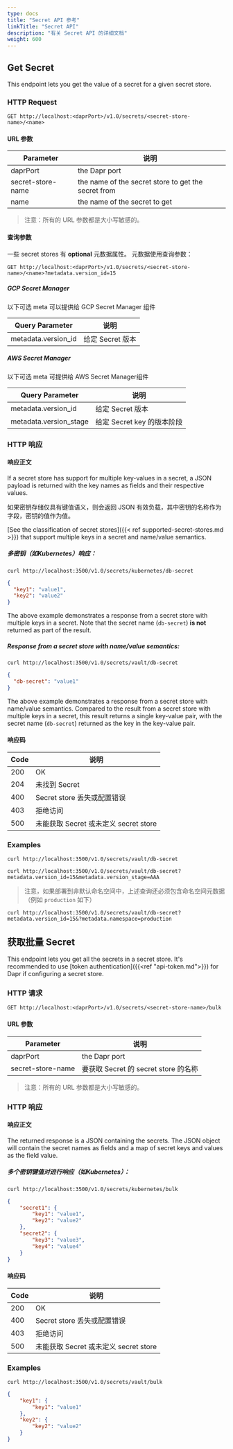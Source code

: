 ```yaml
---
type: docs
title: "Secret API 参考"
linkTitle: "Secret API"
description: "有关 Secret API 的详细文档"
weight: 600
---
```


## Get Secret

This endpoint lets you get the value of a secret for a given secret store.

### HTTP Request

```
GET http://localhost:<daprPort>/v1.0/secrets/<secret-store-name>/<name>
```

#### URL 参数

| Parameter         | 说明                                                  |
| ----------------- | --------------------------------------------------- |
| daprPort          | the Dapr port                                       |
| secret-store-name | the name of the secret store to get the secret from |
| name              | the name of the secret to get                       |

> 注意：所有的 URL 参数都是大小写敏感的。

#### 查询参数

一些 secret stores 有 **optional** 元数据属性。 元数据使用查询参数：

```
GET http://localhost:<daprPort>/v1.0/secrets/<secret-store-name>/<name>?metadata.version_id=15
```

##### GCP Secret Manager
以下可选 meta 可以提供给 GCP Secret Manager 组件

| Query Parameter     | 说明           |
| ------------------- | ------------ |
| metadata.version_id | 给定 Secret 版本 |

##### AWS Secret Manager
以下可选 meta 可提供给 AWS Secret Manager组件

| Query Parameter        | 说明                  |
| ---------------------- | ------------------- |
| metadata.version_id    | 给定 Secret 版本        |
| metadata.version_stage | 给定 Secret key 的版本阶段 |

### HTTP 响应

#### 响应正文

If a secret store has support for multiple key-values in a secret, a JSON payload is returned with the key names as fields and their respective values.

如果密钥存储仅具有键值语义，则会返回 JSON 有效负载，其中密钥的名称作为字段，密钥的值作为值。

[See the classification of secret stores]({{< ref supported-secret-stores.md >}}) that support multiple keys in a secret and name/value semantics.

##### 多密钥（如Kubernetes）响应：

```shell
curl http://localhost:3500/v1.0/secrets/kubernetes/db-secret
```

```json
{
  "key1": "value1",
  "key2": "value2"
}
```

The above example demonstrates a response from a secret store with multiple keys in a secret. Note that the secret name (`db-secret`) **is not** returned as part of the result.

##### Response from a secret store with name/value semantics:

```shell
curl http://localhost:3500/v1.0/secrets/vault/db-secret
```

```json
{
  "db-secret": "value1"
}
```

The above example demonstrates a response from a secret store with name/value semantics. Compared to the result from a secret store with multiple keys in a secret, this result returns a single key-value pair, with the secret name (`db-secret`) returned as the key in the key-value pair.

#### 响应码

| Code | 说明                            |
| ---- | ----------------------------- |
| 200  | OK                            |
| 204  | 未找到 Secret                    |
| 400  | Secret store 丢失或配置错误          |
| 403  | 拒绝访问                          |
| 500  | 未能获取 Secret 或未定义 secret store |

### Examples

```shell
curl http://localhost:3500/v1.0/secrets/vault/db-secret
```

```shell
curl http://localhost:3500/v1.0/secrets/vault/db-secret?metadata.version_id=15&metadata.version_stage=AAA
```

> 注意，如果部署到非默认命名空间中，上述查询还必须包含命名空间元数据（例如 `production` 如下）

```shell
curl http://localhost:3500/v1.0/secrets/vault/db-secret?metadata.version_id=15&?metadata.namespace=production
```

## 获取批量 Secret

This endpoint lets you get all the secrets in a secret store. It's recommended to use [token authentication]({{<ref "api-token.md">}}) for Dapr if configuring a secret store.

### HTTP 请求

```
GET http://localhost:<daprPort>/v1.0/secrets/<secret-store-name>/bulk
```

#### URL 参数

| Parameter         | 说明                            |
| ----------------- | ----------------------------- |
| daprPort          | the Dapr port                 |
| secret-store-name | 要获取 Secret 的 secret store 的名称 |

> 注意：所有的 URL 参数都是大小写敏感的。

### HTTP 响应

#### 响应正文

The returned response is a JSON containing the secrets. The JSON object will contain the secret names as fields and a map of secret keys and values as the field value.

##### 多个密钥键值对进行响应（如Kubernetes）：

```shell
curl http://localhost:3500/v1.0/secrets/kubernetes/bulk
```

```json
{
    "secret1": {
        "key1": "value1",
        "key2": "value2"
    },
    "secret2": {
        "key3": "value3",
        "key4": "value4"
    }
}
```

#### 响应码

| Code | 说明                            |
| ---- | ----------------------------- |
| 200  | OK                            |
| 400  | Secret store 丢失或配置错误          |
| 403  | 拒绝访问                          |
| 500  | 未能获取 Secret 或未定义 secret store |

### Examples

```shell
curl http://localhost:3500/v1.0/secrets/vault/bulk
```

```json
{
    "key1": {
        "key1": "value1"
    },
    "key2": {
        "key2": "value2"
    }
}
```
